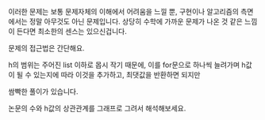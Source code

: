 이러한 문제는 보통 문제자체의 이해에서 어려움을 느낄 뿐, 구현이나 알고리즘의 측면에서는 정말 아무것도 아닌 문제입니다.
상당히 수학에 가까운 문제가 나온 것 같은 느낌이 든다면 최소한의 센스는 있으신겁니다.

문제의 접근법은 간단해요.

h의 범위는 주어진 list 이하로 몹시 작기 때문에, 이를 for문으로 하나씩 늘려가며 h값이 될 수 있는지에 따라 이것을 추가하고, 최댓값을 반환하면 되지만

쌈빡한 풀이가 있습니다.

논문의 수와 h값의 상관관계를 그래프로 그려서 해석해보세요.
